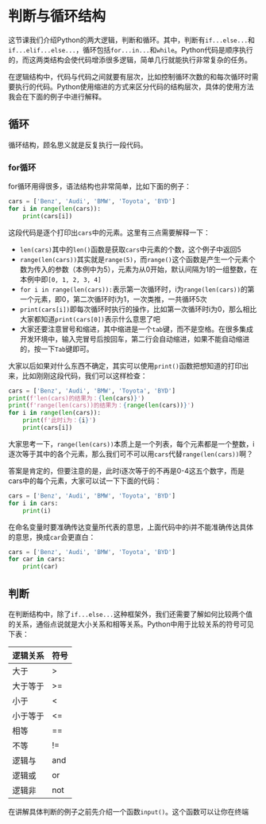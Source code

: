 # 判断与循环结构

这节课我们介绍Python的两大逻辑，判断和循环。其中，判断有`if...else...`和`if...elif...else...`，循环包括`for...in...`和`while`。Python代码是顺序执行的，而这两类结构会使代码增添很多逻辑，简单几行就能执行非常复杂的任务。

在逻辑结构中，代码与代码之间就要有层次，比如控制循环次数的和每次循环时需要执行的代码。Python使用缩进的方式来区分代码的结构层次，具体的使用方法我会在下面的例子中进行解释。

## 循环

循环结构，顾名思义就是反复执行一段代码。

### for循环

for循环用得很多，语法结构也非常简单，比如下面的例子：

```python
cars = ['Benz', 'Audi', 'BMW', 'Toyota', 'BYD']
for i in range(len(cars)):
    print(cars[i])
```

这段代码是逐个打印出`cars`中的元素。这里有三点需要解释一下：
- `len(cars)`其中的`len()`函数是获取`cars`中元素的个数，这个例子中返回5
- `range(len(cars))`其实就是`range(5)`，而`range()`这个函数是产生一个元素个数为传入的参数（本例中为5），元素为从0开始，默认间隔为1的一组整数，在本例中即`[0, 1, 2, 3, 4]`
- `for i in range(len(cars)):`表示第一次循环时，i为`range(len(cars))`的第一个元素，即0，第二次循环时i为1，一次类推，一共循环5次
- `print(cars[i])`即每次循环时执行的操作，比如第一次循环时i为0，那么相比大家都知道`print(cars[0])`表示什么意思了吧
- 大家还要注意冒号和缩进，其中缩进是一个`tab`键，而不是空格。在很多集成开发环境中，输入完冒号后按回车，第二行会自动缩进，如果不能自动缩进的，按一下`Tab`键即可。

大家以后如果对什么东西不确定，其实可以使用`print()`函数把想知道的打印出来，比如刚刚这段代码，我们可以这样检查：
```python
cars = ['Benz', 'Audi', 'BMW', 'Toyota', 'BYD']
print(f'len(cars)的结果为：{len(cars)}')
print(f'range(len(cars))的结果为：{range(len(cars))}')
for i in range(len(cars)):
    print(f'此时i为：{i}')
    print(cars[i])
```

大家思考一下，`range(len(cars))`本质上是一个列表，每个元素都是一个整数，i逐次等于其中的各个元素，那么我们可不可以用`cars`代替`range(len(cars))`啊？

答案是肯定的，但要注意的是，此时i逐次等于的不再是0-4这五个数字，而是cars中的每个元素，大家可以试一下下面的代码：

```python
cars = ['Benz', 'Audi', 'BMW', 'Toyota', 'BYD']
for i in cars:
    print(i)
```

在命名变量时要准确传达变量所代表的意思，上面代码中的i并不能准确传达具体的意思，换成`car`会更直白：

```python
cars = ['Benz', 'Audi', 'BMW', 'Toyota', 'BYD']
for car in cars:
    print(car)
```



## 判断

在判断结构中，除了`if...else...`这种框架外，我们还需要了解如何比较两个值的关系，通俗点说就是大小关系和相等关系。Python中用于比较关系的符号可见下表：

逻辑关系|符号
---|---
大于|>
大于等于|>=
小于|<
小于等于|<=
相等|==
不等|!=
逻辑与|and
逻辑或|or
逻辑非|not

在讲解具体判断的例子之前先介绍一个函数`input()`。这个函数可以让你在终端